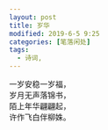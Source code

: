 ```yaml
---
layout: post
title: 岁华
modified: 2019-6-5 9:25
categories: [笔落闲处]
tags: 
  - 诗词, 
---
```


一岁安稳一岁福，  
岁月无声落锦书，  
陌上年华翩翩起，  
许作飞白伴柳姝。

